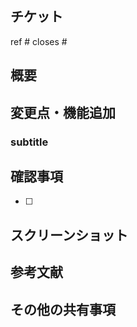 ## チケット

ref #
closes #

## 概要

## 変更点・機能追加

### subtitle

## 確認事項

- [ ]

## スクリーンショット

## 参考文献

## その他の共有事項
